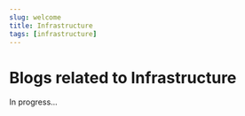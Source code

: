 ```yaml
---
slug: welcome
title: Infrastructure
tags: [infrastructure]
---
```


# Blogs related to Infrastructure

In progress...
